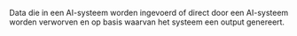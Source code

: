 Data die in een AI-systeem worden ingevoerd of direct door een AI-systeem worden verworven en op basis waarvan het systeem een output genereert.
